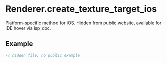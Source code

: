 # Renderer.create_texture_target_ios

Platform-specific method for iOS.
Hidden from public website, available for IDE hover via lsp_doc.

## Example

```rust
// hidden file; no public example
```
